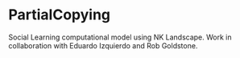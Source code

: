 # PartialCopying
Social Learning computational model using NK Landscape. Work in collaboration with Eduardo Izquierdo and Rob Goldstone.
